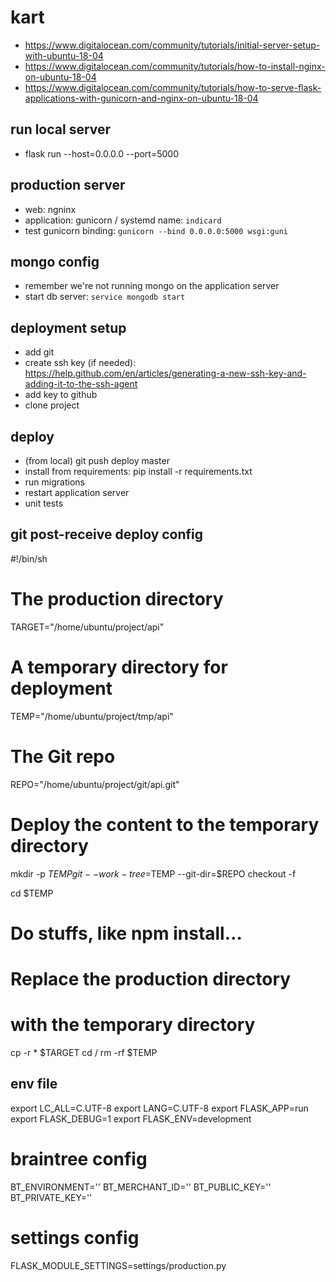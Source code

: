 # kart
* https://www.digitalocean.com/community/tutorials/initial-server-setup-with-ubuntu-18-04
* https://www.digitalocean.com/community/tutorials/how-to-install-nginx-on-ubuntu-18-04
* https://www.digitalocean.com/community/tutorials/how-to-serve-flask-applications-with-gunicorn-and-nginx-on-ubuntu-18-04

## run local server
* flask run --host=0.0.0.0 --port=5000

## production server
* web: ngninx
* application: gunicorn / systemd name: `indicard`
* test gunicorn binding: `gunicorn --bind 0.0.0.0:5000 wsgi:guni`

## mongo config
* remember we're not running mongo on the application server
* start db server: `service mongodb start`

## deployment setup
* add git
* create ssh key (if needed): https://help.github.com/en/articles/generating-a-new-ssh-key-and-adding-it-to-the-ssh-agent
* add key to github
* clone project

## deploy
* (from local) git push deploy master
* install from requirements: pip install -r requirements.txt
* run migrations
* restart application server
* unit tests

## git post-receive deploy config
#!/bin/sh
  
# The production directory
TARGET="/home/ubuntu/project/api"

# A temporary directory for deployment
TEMP="/home/ubuntu/project/tmp/api"

# The Git repo
REPO="/home/ubuntu/project/git/api.git"

# Deploy the content to the temporary directory
mkdir -p $TEMP
git --work-tree=$TEMP --git-dir=$REPO checkout -f

cd $TEMP
# Do stuffs, like npm install…

# Replace the production directory
# with the temporary directory
cp -r * $TARGET
cd /
rm -rf $TEMP

## env file

export LC_ALL=C.UTF-8
export LANG=C.UTF-8
export FLASK_APP=run
export FLASK_DEBUG=1
export FLASK_ENV=development

# braintree config
BT_ENVIRONMENT=''
BT_MERCHANT_ID=''
BT_PUBLIC_KEY=''
BT_PRIVATE_KEY=''

# settings config
FLASK_MODULE_SETTINGS=settings/production.py
